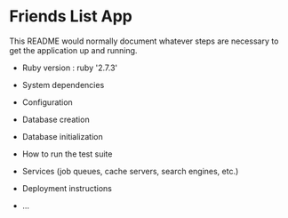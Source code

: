 # Friends List App

This README would normally document whatever steps are necessary to get the
application up and running.



* Ruby version : ruby '2.7.3'

* System dependencies

* Configuration

* Database creation

* Database initialization

* How to run the test suite

* Services (job queues, cache servers, search engines, etc.)

* Deployment instructions

* ...
